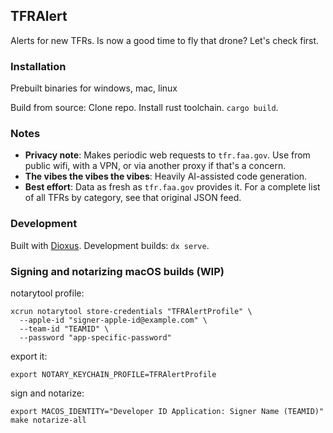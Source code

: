 ## TFRAlert
Alerts for new TFRs. Is now a good time to fly that drone? Let's check first.

### Installation
Prebuilt binaries for windows, mac, linux

Build from source: Clone repo. Install rust toolchain. `cargo build`. 

### Notes
- **Privacy note**: Makes periodic web requests to `tfr.faa.gov`. Use from public wifi, with a VPN, or via another proxy if that's a concern. 
- **The vibes the vibes the vibes**: Heavily AI-assisted code generation.
- **Best effort**: Data as fresh as `tfr.faa.gov` provides it. For a complete list of all TFRs by category, see that original JSON feed.

### Development
Built with [Dioxus](https://dioxuslabs.com/). Development builds: `dx serve`.


### Signing and notarizing macOS builds (WIP)

notarytool profile:
```
xcrun notarytool store-credentials "TFRAlertProfile" \
  --apple-id "signer-apple-id@example.com" \
  --team-id "TEAMID" \
  --password "app-specific-password"
```

export it:
```
export NOTARY_KEYCHAIN_PROFILE=TFRAlertProfile
```

sign and notarize:

```
export MACOS_IDENTITY="Developer ID Application: Signer Name (TEAMID)"
make notarize-all
```
